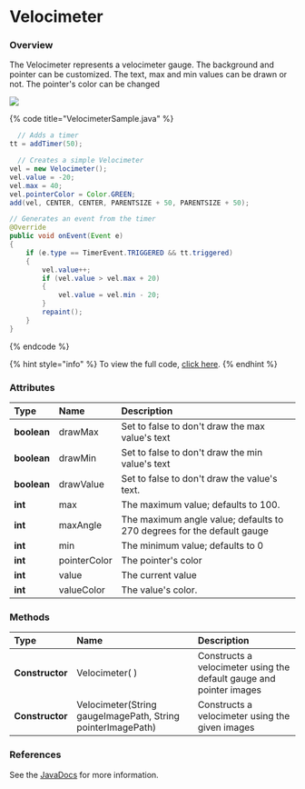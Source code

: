 # Velocimeter

### Overview

The Velocimeter represents a velocimeter gauge. The background and pointer can be customized. The text, max and min values can be drawn or not. The pointer's color can be changed

![](https://totalcross.com/documentation/img/samples/velocimeter-sample.gif)

{% code title="VelocimeterSample.java" %}
```java
  // Adds a timer
tt = addTimer(50);

  // Creates a simple Velocimeter
vel = new Velocimeter();
vel.value = -20;
vel.max = 40;
vel.pointerColor = Color.GREEN;
add(vel, CENTER, CENTER, PARENTSIZE + 50, PARENTSIZE + 50);

// Generates an event from the timer
@Override
public void onEvent(Event e)
{
	if (e.type == TimerEvent.TRIGGERED && tt.triggered)
	{
		vel.value++;
		if (vel.value > vel.max + 20)
		{
			vel.value = vel.min - 20;
		}
		repaint();
	}
}
```
{% endcode %}

{% hint style="info" %}
To view the full code, [click here](https://github.com/TotalCross/TCSample/blob/master/src/main/java/totalcross/sample/components/ui/VelocimeterSample.java).
{% endhint %}

### Attributes

| Type | Name | Description |
| :--- | :--- | :--- |
| **boolean** | drawMax | Set to false to don't draw the max value's text |
| **boolean** | drawMin | Set to false to don't draw the min value's text |
| **boolean** | drawValue | Set to false to don't draw the value's text. |
| **int** | max | The maximum value; defaults to 100. |
| **int** | maxAngle | The maximum angle value; defaults to 270 degrees for the default gauge |
| **int** | min | The minimum value; defaults to 0 |
| **int** | pointerColor | The pointer's color |
| **int** | value | The current value |
| **int** | valueColor | The value's color. |

### Methods

| Type | Name | Description |
| :--- | :--- | :--- |
| **Constructor** | Velocimeter\( \) | Constructs a velocimeter using the default gauge and pointer images |
| **Constructor** | Velocimeter\(String gaugeImagePath, String pointerImagePath\) | Constructs a velocimeter using the given images |

### **References**

See the [JavaDocs](https://rs.totalcross.com/doc/totalcross/ui/chart/Velocimeter.html) for more information.


